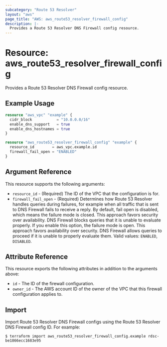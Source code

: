 ```yaml
---
subcategory: "Route 53 Resolver"
layout: "aws"
page_title: "AWS: aws_route53_resolver_firewall_config"
description: |-
  Provides a Route 53 Resolver DNS Firewall config resource.
---
```


# Resource: aws_route53_resolver_firewall_config

Provides a Route 53 Resolver DNS Firewall config resource.

## Example Usage

```terraform
resource "aws_vpc" "example" {
  cidr_block           = "10.0.0.0/16"
  enable_dns_support   = true
  enable_dns_hostnames = true
}

resource "aws_route53_resolver_firewall_config" "example" {
  resource_id        = aws_vpc.example.id
  firewall_fail_open = "ENABLED"
}
```

## Argument Reference

This resource supports the following arguments:

* `resource_id` - (Required) The ID of the VPC that the configuration is for.
* `firewall_fail_open` - (Required) Determines how Route 53 Resolver handles queries during failures, for example when all traffic that is sent to DNS Firewall fails to receive a reply. By default, fail open is disabled, which means the failure mode is closed. This approach favors security over availability. DNS Firewall blocks queries that it is unable to evaluate properly. If you enable this option, the failure mode is open. This approach favors availability over security. DNS Firewall allows queries to proceed if it is unable to properly evaluate them. Valid values: `ENABLED`, `DISABLED`.

## Attribute Reference

This resource exports the following attributes in addition to the arguments above:

* `id` - The ID of the firewall configuration.
* `owner_id` - The AWS account ID of the owner of the VPC that this firewall configuration applies to.

## Import

Import Route 53 Resolver DNS Firewall configs using the Route 53 Resolver DNS Firewall config ID. For example:

```
$ terraform import aws_route53_resolver_firewall_config.example rdsc-be1866ecc1683e95
```
